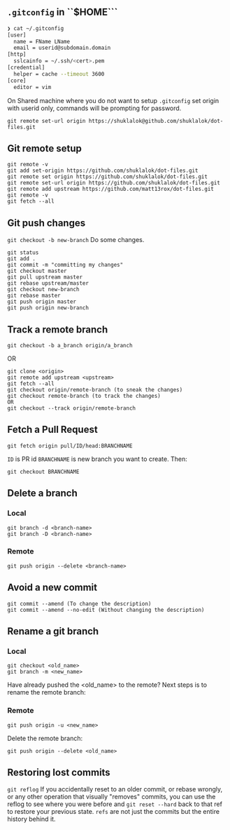 ## ```.gitconfig``` in ``$HOME```
```bash
❯ cat ~/.gitconfig     
[user]
  name = FName LName
  email = userid@subdomain.domain
[http]
  sslcainfo = ~/.ssh/<cert>.pem
[credential]
  helper = cache --timeout 3600
[core]
  editor = vim
```
On Shared machine where you do not want to setup ```.gitconfig``` set origin with userid only, commands will be prompting for password.
```
git remote set-url origin https://shuklalok@github.com/shuklalok/dot-files.git
```

## Git remote setup
```
git remote -v
git add set-origin https://github.com/shuklalok/dot-files.git
git remote set origin https://github.com/shuklalok/dot-files.git
git remote set-url origin https://github.com/shuklalok/dot-files.git
git remote add upstream https://github.com/matt13rox/dot-files.git
git remote -v
git fetch --all
```
## Git push changes
```git checkout -b new-branch```
Do some changes.
```
git status
git add .
git commit -m "committing my changes"
git checkout master
git pull upstream master
git rebase upstream/master
git checkout new-branch
git rebase master
git push origin master
git push origin new-branch 
```
## Track a remote branch
```
git checkout -b a_branch origin/a_branch
```
OR
```
git clone <origin>
git remote add upstream <upstream>
git fetch --all
git checkout origin/remote-branch (to sneak the changes)
git checkout remote-branch (to track the changes)
OR
git checkout --track origin/remote-branch
```
## Fetch a Pull Request
```
git fetch origin pull/ID/head:BRANCHNAME
```
```ID``` is PR id
```BRANCHNAME``` is new branch you want to create.
Then:
```
git checkout BRANCHNAME
```
## Delete a branch
### Local
```
git branch -d <branch-name>
git branch -D <branch-name>
```
### Remote
```
git push origin --delete <branch-name>
```
## Avoid a new commit
```
git commit --amend (To change the description)
git commit --amend --no-edit (Without changing the description)
```
## Rename a git branch
### Local
```
git checkout <old_name>
git branch -m <new_name>
```
Have already pushed the <old_name> to the remote?
Next steps is to rename the remote branch:
### Remote
```
git push origin -u <new_name>
```
Delete the remote branch:
```
git push origin --delete <old_name>
```
## Restoring lost commits
```git reflog```
If you accidentally reset to an older commit, or rebase wrongly, or any other operation that visually "removes" commits, you can use the reflog to see where you were before and ```git reset --hard``` back to that ref to restore your previous state. ```refs``` are not just the commits but the entire history behind it.
